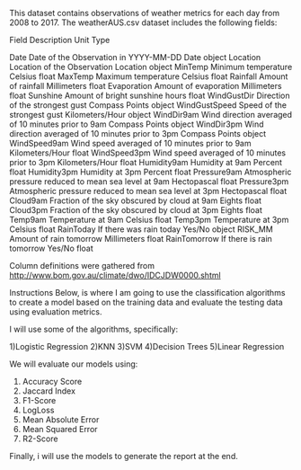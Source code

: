 This dataset contains observations of weather metrics for each day from 2008 to 2017. The weatherAUS.csv dataset includes the following fields:

Field	Description	Unit	Type

Date	Date of the Observation in YYYY-MM-DD	Date	object
Location	Location of the Observation	Location	object
MinTemp	Minimum temperature	Celsius	float
MaxTemp	Maximum temperature	Celsius	float
Rainfall	Amount of rainfall	Millimeters	float
Evaporation	Amount of evaporation	Millimeters	float
Sunshine	Amount of bright sunshine	hours	float
WindGustDir	Direction of the strongest gust	Compass Points	object
WindGustSpeed	Speed of the strongest gust	Kilometers/Hour	object
WindDir9am	Wind direction averaged of 10 minutes prior to 9am	Compass Points	object
WindDir3pm	Wind direction averaged of 10 minutes prior to 3pm	Compass Points	object
WindSpeed9am	Wind speed averaged of 10 minutes prior to 9am	Kilometers/Hour	float
WindSpeed3pm	Wind speed averaged of 10 minutes prior to 3pm	Kilometers/Hour	float
Humidity9am	Humidity at 9am	Percent	float
Humidity3pm	Humidity at 3pm	Percent	float
Pressure9am	Atmospheric pressure reduced to mean sea level at 9am	Hectopascal	float
Pressure3pm	Atmospheric pressure reduced to mean sea level at 3pm	Hectopascal	float
Cloud9am	Fraction of the sky obscured by cloud at 9am	Eights	float
Cloud3pm	Fraction of the sky obscured by cloud at 3pm	Eights	float
Temp9am	Temperature at 9am	Celsius	float
Temp3pm	Temperature at 3pm	Celsius	float
RainToday	If there was rain today	Yes/No	object
RISK_MM	Amount of rain tomorrow	Millimeters	float
RainTomorrow	If there is rain tomorrow	Yes/No	float

Column definitions were gathered from http://www.bom.gov.au/climate/dwo/IDCJDW0000.shtml

Instructions
Below, is where I am going to use the classification algorithms to create a model based on the training data and evaluate the testing data using evaluation metrics.

I will use some of the algorithms, specifically:

1)Logistic Regression
2)KNN
3)SVM
4)Decision Trees
5)Linear Regression

We will evaluate our models using:

1) Accuracy Score
2) Jaccard Index
3) F1-Score
4) LogLoss
5) Mean Absolute Error
6) Mean Squared Error
7) R2-Score


Finally, i will use the models to generate the report at the end.
